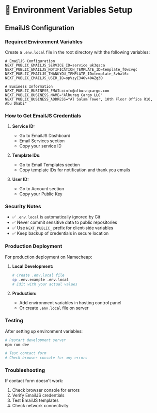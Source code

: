 # 🔐 Environment Variables Setup

## EmailJS Configuration

### Required Environment Variables

Create a `.env.local` file in the root directory with the following variables:

```env
# EmailJS Configuration
NEXT_PUBLIC_EMAILJS_SERVICE_ID=service_uk3qsca
NEXT_PUBLIC_EMAILJS_NOTIFICATION_TEMPLATE_ID=template_f0wcvqc
NEXT_PUBLIC_EMAILJS_THANKYOU_TEMPLATE_ID=template_5vhal6c
NEXT_PUBLIC_EMAILJS_USER_ID=opVzyI34Ov40AZg3D

# Business Information
NEXT_PUBLIC_BUSINESS_EMAIL=info@alburaqcargo.com
NEXT_PUBLIC_BUSINESS_NAME="Alburaq Cargo LLC"
NEXT_PUBLIC_BUSINESS_ADDRESS="Al Salam Tower, 10th Floor Office R10, Abu Dhabi"
```

### How to Get EmailJS Credentials

1. **Service ID:**
   - Go to EmailJS Dashboard
   - Email Services section
   - Copy your service ID

2. **Template IDs:**
   - Go to Email Templates section
   - Copy template IDs for notification and thank you emails

3. **User ID:**
   - Go to Account section
   - Copy your Public Key

### Security Notes

- ✅ `.env.local` is automatically ignored by Git
- ✅ Never commit sensitive data to public repositories
- ✅ Use `NEXT_PUBLIC_` prefix for client-side variables
- ✅ Keep backup of credentials in secure location

### Production Deployment

For production deployment on Namecheap:

1. **Local Development:**
   ```bash
   # Create .env.local file
   cp .env.example .env.local
   # Edit with your actual values
   ```

2. **Production:**
   - Add environment variables in hosting control panel
   - Or create `.env.local` file on server

### Testing

After setting up environment variables:

```bash
# Restart development server
npm run dev

# Test contact form
# Check browser console for any errors
```

### Troubleshooting

If contact form doesn't work:

1. Check browser console for errors
2. Verify EmailJS credentials
3. Test EmailJS templates
4. Check network connectivity 